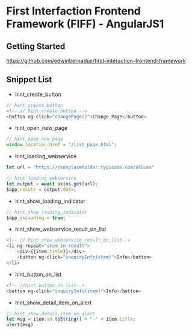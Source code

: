 # First Interfaction Frontend Framework (FIFF) - AngularJS1

## Getting Started
https://github.com/edwinbernadus/first-interaction-frontend-framework


## Snippet List
- hint_create_button
````javascript
// hint_create_button
<!-- // hint_create_button -->
<button ng-click="changePage()">Change Page</button>
````
- hint_open_new_page
````javascript
// hint_open_new_page
window.location.href = "/list_page.html";
````
- hint_loading_webservice
````javascript
let url = "https://jsonplaceholder.typicode.com/albums"

// hint_loading_webservice
let output = await axios.get(url);
$app.result = output.data;
````
- hint_show_loading_indicator
````javascript
// hint_show_loading_indicator
$app.isLoading = true;
````
- hint_show_webservice_result_on_list
````javascript
<!-- // hint_show_webservice_result_on_list-->
<li ng-repeat="item in result">
    <div>{{item.title}}</div>
    <button ng-click="inquiryInfo(item)">Info</button>
</li>
````
- hint_button_on_list
````javascript
<!-- //hint_button_on_list-->
<button ng-click="inquiryInfo(item)">Info</button>
````
- hint_show_detail_item_on_alert
````javascript
// hint_show_detail_item_on_alert
let msg = item.id.toString() + "-" + item.title;
alert(msg)
````